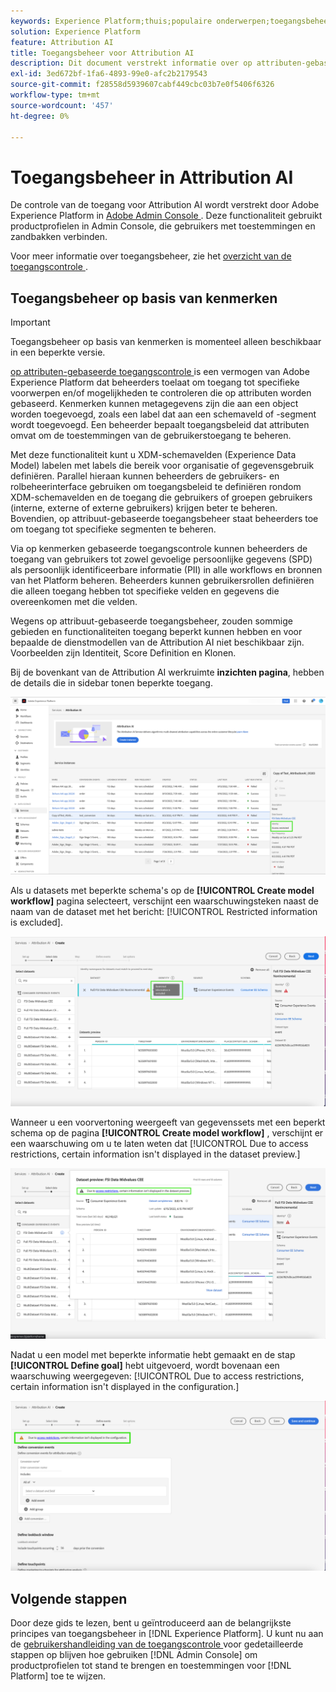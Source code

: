 ```yaml
---
keywords: Experience Platform;thuis;populaire onderwerpen;toegangsbeheer;adobe admin console
solution: Experience Platform
feature: Attribution AI
title: Toegangsbeheer voor Attribution AI
description: Dit document verstrekt informatie over op attributen-gebaseerd toegangsbeheer voor Attribution AI.
exl-id: 3ed672bf-1fa6-4893-99e0-afc2b2179543
source-git-commit: f28558d5939607cabf449cbc03b7e0f5406f6326
workflow-type: tm+mt
source-wordcount: '457'
ht-degree: 0%

---
```


# Toegangsbeheer in Attribution AI

De controle van de toegang voor Attribution AI wordt verstrekt door Adobe Experience Platform in [ Adobe Admin Console ](https://adminconsole.adobe.com/). Deze functionaliteit gebruikt productprofielen in Admin Console, die gebruikers met toestemmingen en zandbakken verbinden.

Voor meer informatie over toegangsbeheer, zie het [ overzicht van de toegangscontrole ](../../../access-control/home.md).

## Toegangsbeheer op basis van kenmerken

>[!IMPORTANT]
>
>Toegangsbeheer op basis van kenmerken is momenteel alleen beschikbaar in een beperkte versie.

[ op attributen-gebaseerde toegangscontrole ](../../../access-control/abac/overview.md) is een vermogen van Adobe Experience Platform dat beheerders toelaat om toegang tot specifieke voorwerpen en/of mogelijkheden te controleren die op attributen worden gebaseerd. Kenmerken kunnen metagegevens zijn die aan een object worden toegevoegd, zoals een label dat aan een schemaveld of -segment wordt toegevoegd. Een beheerder bepaalt toegangsbeleid dat attributen omvat om de toestemmingen van de gebruikerstoegang te beheren.

Met deze functionaliteit kunt u XDM-schemavelden (Experience Data Model) labelen met labels die bereik voor organisatie of gegevensgebruik definiëren. Parallel hieraan kunnen beheerders de gebruikers- en rolbeheerinterface gebruiken om toegangsbeleid te definiëren rondom XDM-schemavelden en de toegang die gebruikers of groepen gebruikers (interne, externe of externe gebruikers) krijgen beter te beheren. Bovendien, op attribuut-gebaseerde toegangsbeheer staat beheerders toe om toegang tot specifieke segmenten te beheren.

Via op kenmerken gebaseerde toegangscontrole kunnen beheerders de toegang van gebruikers tot zowel gevoelige persoonlijke gegevens (SPD) als persoonlijk identificeerbare informatie (PII) in alle workflows en bronnen van het Platform beheren. Beheerders kunnen gebruikersrollen definiëren die alleen toegang hebben tot specifieke velden en gegevens die overeenkomen met die velden.

Wegens op attribuut-gebaseerde toegangsbeheer, zouden sommige gebieden en functionaliteiten toegang beperkt kunnen hebben en voor bepaalde de dienstmodellen van de Attribution AI niet beschikbaar zijn. Voorbeelden zijn Identiteit, Score Definition en Klonen.

Bij de bovenkant van de Attribution AI werkruimte **inzichten pagina**, hebben de details die in sidebar tonen beperkte toegang.

![ de werkruimte van de Attribution AI met de beperkte benadrukte schemagebieden.](../images/user-guide/access-restricted.png)

Als u datasets met beperkte schema&#39;s op de **[!UICONTROL Create model workflow]** pagina selecteert, verschijnt een waarschuwingsteken naast de naam van de dataset met het bericht: [!UICONTROL Restricted information is excluded].

![ de werkruimte van de Attribution AI met de beperkte benadrukt datasetgebieden.](../images/user-guide/restricted-info-excluded.png)

Wanneer u een voorvertoning weergeeft van gegevenssets met een beperkt schema op de pagina **[!UICONTROL Create model workflow]** , verschijnt er een waarschuwing om u te laten weten dat [!UICONTROL Due to access restrictions, certain information isn't displayed in the dataset preview.]

![ de werkruimte van de Attribution AI met de resultaten van beperkte vooraf bekeken benadrukte schemagebieden.](../images/user-guide/restricted-dataset-preview.png)

Nadat u een model met beperkte informatie hebt gemaakt en de stap **[!UICONTROL Define goal]** hebt uitgevoerd, wordt bovenaan een waarschuwing weergegeven: [!UICONTROL Due to access restrictions, certain information isn't displayed in the configuration.]

![ de werkruimte van de Attribution AI met de beperkte gebieden van de benadrukte modelresultaten.](../images/user-guide/information-not-displayed-save-and-exit.png)

## Volgende stappen

Door deze gids te lezen, bent u geïntroduceerd aan de belangrijkste principes van toegangsbeheer in [!DNL Experience Platform]. U kunt nu aan de [ gebruikershandleiding van de toegangscontrole ](../overview.md) voor gedetailleerde stappen op blijven hoe gebruiken [!DNL Admin Console] om productprofielen tot stand te brengen en toestemmingen voor [!DNL Platform] toe te wijzen.
